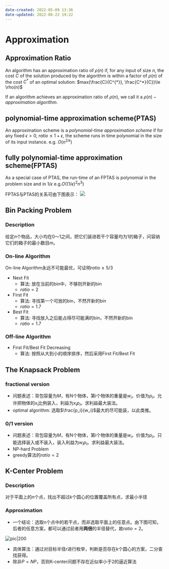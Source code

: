 ```yaml
---
date-created: 2022-05-09 13:36
date-updated: 2022-06-22 19:22
---
```


# Approximation

## Approximation Ratio

An algorithm has an approximation ratio of $\rho(n)$ if, for any input of size $n$, the cost $C$ of the solution produced by the algorithm is within a factor of $\rho(n)$ of the cost $C^{*}$ of an optimal solution: $max(\frac{C}{C^{*}}, \frac{C^*}{C})\le \rho(n)$

If an algorithm achieves an approximation ratio of $\rho(n)$, we call it a $\rho(n)-approximation\ algorithm$.

## polynomial-time approximation scheme(PTAS)

An approximation scheme is a _polynomial-time approximation scheme_ if for any fixed $\epsilon > 0$, $ratio\le 1+\epsilon$, the scheme runs in time polynomial in the size of its input instance. e.g. $O(n^{2/\epsilon})$

## fully polynomial-time approximation scheme(FPTAS)

As a special case of PTAS, the run-time of an FPTAS is polynomial in the problem size and in $1/\epsilon$ e.g.$O((1/\epsilon)^2n^3)$

FPTAS与PTAS的关系可由下图表示：
![](https://zerokei-imgurl.oss-cn-hangzhou.aliyuncs.com/img/20220622193831.png)

## Bin Packing Problem

### Description

给定$n$个物品，大小均在0～1之间，把它们装进若干个容量均为1的箱子，问容纳它们的箱子的最小数目$m$。

### On-line Algorithm

On-line Algorithm永远不可能最优，可证明$ratio\ge 5/3$

- Next Fit
	- 算法: 放在当前的bin中，不够则开新的bin
	- $ratio = 2$
- First Fit
	- 算法: 寻找第一个可放的bin，不然开新的bin
	- $ratio = 1.7$
- Best Fit
	- 算法: 寻找放入之后能占得尽可能满的bin，不然开新的bin
	- $ratio=1.7$

### Off-line Algorithm

- First Fit/Best Fit Decreasing
	- 算法: 按照从大到小的顺序排序，然后采用First Fit/Best Fit

## The Knapsack Problem

### fractional version

- 问题表述：背包容量为$M$，有N个物体，第i个物体的重量是$w_i$，价值为$p_i$。允许把物体的$x_i$比例装入，利益为$x_ip_i$。求利益最大装法。
- optimal algorithm: 选取$\frac{p_i}{w_i}$最大的尽可能装，以此类推。

### 0/1 version

- 问题表述：背包容量为$M$，有N个物体，第i个物体的重量是$w_i$，价值为$p_i$。只能选择装入或不装入，装入利益为$w_ip_i$。求利益最大装法。
- NP-hard Problem
- greedy算法的$ratio=2$

## K-Center Problem

### Description

对于平面上的$n$个点，找出不超过$k$个圆心的位置覆盖所有点，求最小半径

### Approximation

- 一个结论：选取n个点中的若干点，而非选取平面上的任意点。由下图可知，后者的任意方案，都可以通过前者用**两倍**的半径替代，故$ratio = 2$。

![pic|200](https://zerokei-imgurl.oss-cn-hangzhou.aliyuncs.com/img/20220622190111.png)

- 具体算法：通过对目标半径$r$进行枚举，判断是否存在$k$个圆心的方案，二分查找获得。
- 除非$P=NP$，否则K-center问题不存在近似率小于2的逼近算法
